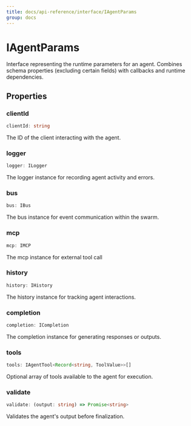 ```yaml
---
title: docs/api-reference/interface/IAgentParams
group: docs
---
```


# IAgentParams

Interface representing the runtime parameters for an agent.
Combines schema properties (excluding certain fields) with callbacks and runtime dependencies.

## Properties

### clientId

```ts
clientId: string
```

The ID of the client interacting with the agent.

### logger

```ts
logger: ILogger
```

The logger instance for recording agent activity and errors.

### bus

```ts
bus: IBus
```

The bus instance for event communication within the swarm.

### mcp

```ts
mcp: IMCP
```

The mcp instance for external tool call

### history

```ts
history: IHistory
```

The history instance for tracking agent interactions.

### completion

```ts
completion: ICompletion
```

The completion instance for generating responses or outputs.

### tools

```ts
tools: IAgentTool<Record<string, ToolValue>>[]
```

Optional array of tools available to the agent for execution.

### validate

```ts
validate: (output: string) => Promise<string>
```

Validates the agent's output before finalization.
